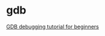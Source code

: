 # gdb

[GDB debugging tutorial for beginners](https://linuxconfig.org/gdb-debugging-tutorial-for-beginners)